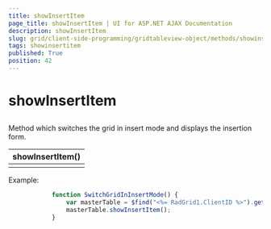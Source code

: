```yaml
---
title: showInsertItem
page_title: showInsertItem | UI for ASP.NET AJAX Documentation
description: showInsertItem
slug: grid/client-side-programming/gridtableview-object/methods/showinsertitem
tags: showinsertitem
published: True
position: 42
---
```


# showInsertItem



## 

Method which switches the grid in insert mode and displays the insertion form.


|  __showInsertItem()__  |
| ------ |
||

Example:

````JavaScript
	        function SwitchGridInInsertMode() {
	            var masterTable = $find("<%= RadGrid1.ClientID %>").get_masterTableView();
	            masterTable.showInsertItem();
	        } 
````


